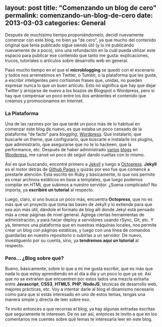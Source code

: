 layout: post
title: "Comenzando un blog de cero"
permalink: comenzando-un-blog-de-cero
date: 2013-03-03
categories: General
---
Después de muchísimo tiempo proponiéndomelo, decidí nuevamente comenzar con este blog, no bien ya "de cero", ya que mucho del contenido original que tenía publicado sigue siendo útil (y lo iré publicando nuevamente de a poco), sino una refundación en la cuál pueda utilizar este espacio para publicar ese contenido que tanto me gusta: explicaciones, trucos, tutoriales o artículos sobre desarrollo web en general. <!--more-->

Pasó mucho tiempo en el que el **microblogging** se quedó con el escenario y todos nos arremetimos en Twitter, o Tumblr, o la plataforma que les guste, a escribir inteligentes pero cortísimas frases que, unidas, no pueden expresar nunca lo que un buen artículo. Esto no significa que hay que dejar Twitter y arrojarse de nuevo a los brazos de Blogspot o Wordpress, pero si hay que compensar un poco entre los dos ambientes el contenido que creamos y promocionamos en Internet.

### La Plataforma

Una de las razones por las que tardé un poco más de lo habitual en comenzar este blog de nuevo, es que estaba un poco cansado de la plataforma "de facto" para *blogging*, [Wordpress][WP]. Que instalarlo, que buscarle un theme, que configurarlo, que buscarle e instalarle los plugins, que administrarlo, que asegurarse que no te lo hackeen, que la performance, etc. Después de haber administrado [varios][RD] [blogs][CO] en [Wordpress][PF], me cansé un poco de seguir dando vueltas con lo mismo. 

Así es que buscando, encontré primero a [Jekyll][jekyll] y luego a [Octopress][octopress]. **Jekyll** es el motor detrás de [Github Pages][GP] y quizás por eso fue que comencé a prestarle atención. Está escrito en Ruby y básicamente, lo que nos permite es crear archivos estáticos en base a templates, que luego podemos compilar en HTML que subimos a nuestro servidor. ¿Suena complicado? No importa, ya **escribiré un tutorial** al respecto.

Luego, claro, si uno busca un poco más, encuentra **Octopress**, que no es más que un proyecto que toma las bases de Jekyll y lo extiende para que sea aún más útil, dándole el formato de blog allí donde Jekyl está pensado más a crear páginas de nivel general. Agrega ciertas herramientas de administración, y para hacer deploy a servidores usando rSync, Git, etc. Y ya, tenemos una plataforma que en nuestras máquinas locales, nos permite crear un blog con páginas estáticas, y luego con una línea de comandos guardarlas en nuestro repositorio o subirlas a un servidor. De nuevo, investíguenlo por su cuenta, sino, ya **tendremos aquí un tutorial** al respecto. 

### Pero... ¿Blog sobre qué?

Bueno, básicamente, sobre lo que a mi me gusta escribir, que es más que nada lo que estoy aprendiendo en el día a día y un poco lo que ya sé. Así que no se extrañen que encuentren por estos lados una mezcla extraña entre **Javascript**, **CSS3**, **HTML5**, **PHP**, **NodeJS**, técnicas de desarrollo web, mejores prácticas, etc. Voy a intentar darle al blog el dinamismo necesario como para que si estás interesado en uno de estos temas, tengas una manera simple y directa de leer sobre eso.

Te invito entonces a que recorras el blog, ya hay algunas entradas escritas que seguramente te interesen. De no ser así, entonces te invito a que en los comentarios me cuentes sobre qué temas te interesaría leer en este blog.


[GP]: http://pages.github.com
[WP]: http://www.wordpress.org
[RD]: http://www.ruidodigital.com
[CO]: http://www.cociname.com.ar
[PF]: http://www.photoshopfans.com
[jekyll]: http://jekyllrb.com/
[octopress]: http://octopress.org/